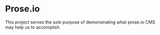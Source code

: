 # Prose.io

This project serves the sole purpose of demonstrating what prose.io CMS may help us to accomplish.
